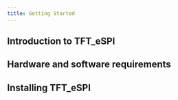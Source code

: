 ```yaml
---
title: Getting Started
---
```


## Introduction to TFT_eSPI

## Hardware and software requirements

## Installing TFT_eSPI

